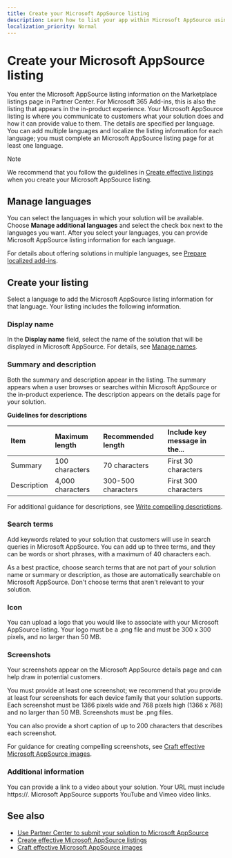 ```yaml
---
title: Create your Microsoft AppSource listing
description: Learn how to list your app within Microsoft AppSource using Partner Center.
localization_priority: Normal
---
```


# Create your Microsoft AppSource listing

You enter the Microsoft AppSource listing information on the Marketplace listings page in Partner Center. For Microsoft 365 Add-ins, this is also the listing that appears in the in-product experience. Your Microsoft AppSource listing is where you communicate to customers what your solution does and how it can provide value to them. The details are specified per language. You can add multiple languages and localize the listing information for each language; you must complete an Microsoft AppSource listing page for at least one language.

> [!NOTE]
> We recommend that you follow the guidelines in [Create effective listings](create-effective-office-store-listings.md) when you create your Microsoft AppSource listing.

## Manage languages

You can select the languages in which your solution will be available. Choose **Manage additional languages** and select the check box next to the languages you want. After you select your languages, you can provide Microsoft AppSource listing information for each language.

For details about offering solutions in multiple languages, see [Prepare localized add-ins](./prepare-localized-solutions.md).

## Create your listing

Select a language to add the Microsoft AppSource listing information for that language. Your listing includes the following information.

### Display name
In the **Display name** field, select the name of the solution that will be displayed in Microsoft AppSource. For details, see [Manage names](manage-solution-names.md).

### Summary and description

Both the summary and description appear in the listing. The summary appears when a user browses or searches within Microsoft AppSource or the in-product experience. The description appears on the details page for your solution.

**Guidelines for descriptions**

| Item              | Maximum length    | Recommended length    | Include key message in the... |
|:------------------|:------------------|:----------------------|:------------------------------|
| Summary           | 100 characters    | 70 characters         |First 30 characters            |
| Description       | 4,000 characters  | 300-500 characters    |First 300 characters           |

For additional guidance for descriptions, see [Write compelling descriptions](create-effective-office-store-listings.md#write-compelling-descriptions).

### Search terms

Add keywords related to your solution that customers will use in search queries in Microsoft AppSource. You can add up to three terms, and they can be words or short phrases, with a maximum of 40 characters each.

As a best practice, choose search terms that are not part of your solution name or summary or description, as those are automatically searchable on Microsoft AppSource. Don't choose terms that aren't relevant to your solution.

### Icon

You can upload a logo that you would like to associate with your Microsoft AppSource listing. Your logo must be a .png file and must be 300 x 300 pixels, and no larger than 50 MB.

### Screenshots

Your screenshots appear on the Microsoft AppSource details page and can help draw in potential customers.

You must provide at least one screenshot; we recommend that you provide at least four screenshots for each device family that your solution supports. Each screenshot must be 1366 pixels wide and 768 pixels high (1366 x 768) and no larger than 50 MB. Screenshots must be .png files.

You can also provide a short caption of up to 200 characters that describes each screenshot.

For guidance for creating compelling screenshots, see [Craft effective Microsoft AppSource images](craft-effective-appsource-store-images.md).

### Additional information

You can provide a link to a video about your solution. Your URL must include https://. Microsoft AppSource supports YouTube and Vimeo video links.

## See also

- [Use Partner Center to submit your solution to Microsoft AppSource](use-partner-center-to-submit-to-appsource.md)
- [Create effective Microsoft AppSource listings](create-effective-office-store-listings.md)
- [Craft effective Microsoft AppSource images](craft-effective-appsource-store-images.md)